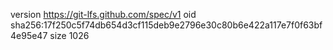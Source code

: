 version https://git-lfs.github.com/spec/v1
oid sha256:17f250c5f74db654d3cf115deb9e2796e30c80b6e422a117e7f0f63bf4e95e47
size 1026
